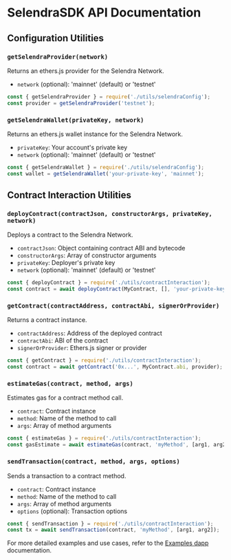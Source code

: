 # SelendraSDK API Documentation

## Configuration Utilities

### `getSelendraProvider(network)`

Returns an ethers.js provider for the Selendra Network.

- `network` (optional): 'mainnet' (default) or 'testnet'

```javascript
const { getSelendraProvider } = require('./utils/selendraConfig');
const provider = getSelendraProvider('testnet');
```

### `getSelendraWallet(privateKey, network)`

Returns an ethers.js wallet instance for the Selendra Network.

- `privateKey`: Your account's private key
- `network` (optional): 'mainnet' (default) or 'testnet'

```javascript
const { getSelendraWallet } = require('./utils/selendraConfig');
const wallet = getSelendraWallet('your-private-key', 'mainnet');
```

## Contract Interaction Utilities

### `deployContract(contractJson, constructorArgs, privateKey, network)`

Deploys a contract to the Selendra Network.

- `contractJson`: Object containing contract ABI and bytecode
- `constructorArgs`: Array of constructor arguments
- `privateKey`: Deployer's private key
- `network` (optional): 'mainnet' (default) or 'testnet'

```javascript
const { deployContract } = require('./utils/contractInteraction');
const contract = await deployContract(MyContract, [], 'your-private-key');
```

### `getContract(contractAddress, contractAbi, signerOrProvider)`

Returns a contract instance.

- `contractAddress`: Address of the deployed contract
- `contractAbi`: ABI of the contract
- `signerOrProvider`: Ethers.js signer or provider

```javascript
const { getContract } = require('./utils/contractInteraction');
const contract = await getContract('0x...', MyContract.abi, provider);
```

### `estimateGas(contract, method, args)`

Estimates gas for a contract method call.

- `contract`: Contract instance
- `method`: Name of the method to call
- `args`: Array of method arguments

```javascript
const { estimateGas } = require('./utils/contractInteraction');
const gasEstimate = await estimateGas(contract, 'myMethod', [arg1, arg2]);
```

### `sendTransaction(contract, method, args, options)`

Sends a transaction to a contract method.

- `contract`: Contract instance
- `method`: Name of the method to call
- `args`: Array of method arguments
- `options` (optional): Transaction options

```javascript
const { sendTransaction } = require('./utils/contractInteraction');
const tx = await sendTransaction(contract, 'myMethod', [arg1, arg2]);
```

For more detailed examples and use cases, refer to the [Examples dapp](example) documentation.